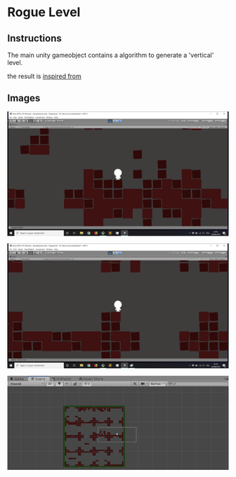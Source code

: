 # Rogue Level

## Instructions
The main unity gameobject contains a algorithm to generate a 'vertical' level.

the result is [inspired from](https://www.youtube.com/watch?v=hk6cUanSfXQ)

## Images
![image](screens/1.png)

![image2](screens/2.png)

![image3](screens/3.png)
